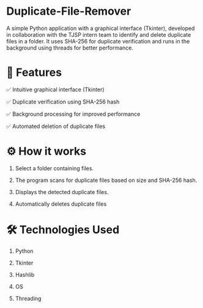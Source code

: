 # Duplicate-File-Remover
A simple Python application with a graphical interface (Tkinter), developed in collaboration with the TJSP intern team to identify and delete duplicate files in a folder. It uses SHA-256 for duplicate verification and runs in the background using threads for better performance.

# 📌 Features

✅ Intuitive graphical interface (Tkinter)

✅ Duplicate verification using SHA-256 hash

✅ Background processing for improved performance

✅ Automated deletion of duplicate files


# ⚙️ How it works

1. Select a folder containing files.

2. The program scans for duplicate files based on size and SHA-256 hash.

3. Displays the detected duplicate files.

4. Automatically deletes duplicate files


# 🛠️ Technologies Used

1. Python

2. Tkinter

3. Hashlib

4. OS

5. Threading
